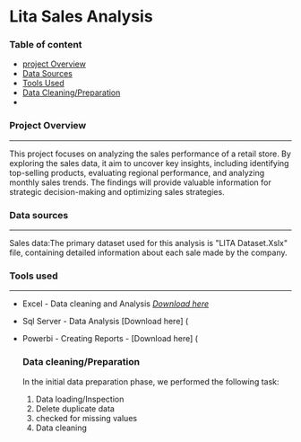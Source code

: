 # Lita Sales Analysis 

### Table of content 

- [project Overview](#project-overview)
- [Data Sources](#data-sources)
- [Tools Used](#tools-used)
- [Data Cleaning/Preparation](#data-cleaning/preparation)
- 

### Project Overview 
---

This project focuses on analyzing the sales performance of a retail store. By exploring the sales data, it aim to uncover key insights, including identifying top-selling products, evaluating regional performance, and analyzing monthly sales trends. The findings will provide valuable information for strategic decision-making and optimizing sales strategies.

### Data sources 
---

Sales data:The primary dataset used  for this analysis is "LITA Dataset.Xslx" file, containing detailed information about each sale made by the company. 

### Tools used 
---

- Excel - Data cleaning and Analysis [*Download here*](https://www.microsoft.com/en-ng/)
- Sql Server - Data Analysis [Download here] (
- Powerbi - Creating Reports - [Download here] (

  ### Data cleaning/Preparation

  In the initial data preparation phase, we performed the following task:
  1. Data loading/Inspection
  2. Delete duplicate data
  3. checked for missing values
  4. Data cleaning 
  
  
